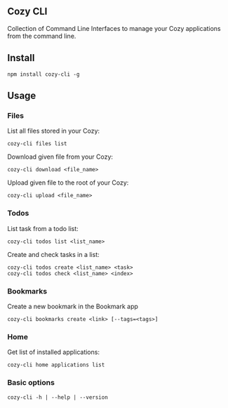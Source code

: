 ## Cozy CLI

Collection of Command Line Interfaces to manage your Cozy applications
from the command line.

## Install

    npm install cozy-cli -g

## Usage

### Files

List all files stored in your Cozy:

    cozy-cli files list

Download given file from your Cozy:

    cozy-cli download <file_name>

Upload given file to the root of your Cozy:

    cozy-cli upload <file_name>

### Todos

List task from a todo list:

    cozy-cli todos list <list_name>

Create and check tasks in a list:

    cozy-cli todos create <list_name> <task>
    cozy-cli todos check <list_name> <index>

### Bookmarks

Create a new bookmark in the Bookmark app

    cozy-cli bookmarks create <link> [--tags=<tags>]

### Home

Get list of installed applications:

    cozy-cli home applications list

### Basic options

    cozy-cli -h | --help | --version



